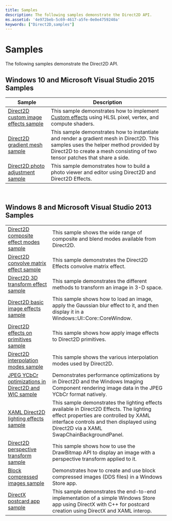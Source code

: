 ```yaml
---
title: Samples
description: The following samples demonstrate the Direct2D API.
ms.assetid: '4e972beb-5c69-4617-a5fe-0e0e4759240a'
keywords: ["Direct2D,samples"]
---
```


# Samples

The following samples demonstrate the Direct2D API.

## Windows 10 and Microsoft Visual Studio 2015 Samples



| Sample                                                                                  | Description                                                                                                                                                                                                       |
|-----------------------------------------------------------------------------------------|-------------------------------------------------------------------------------------------------------------------------------------------------------------------------------------------------------------------|
| [Direct2D custom image effects sample](http://go.microsoft.com/fwlink/p/?LinkId=620531) | This sample demonstrates how to implement [Custom effects](custom-effects.md) using HLSL pixel, vertex, and compute shaders.                                                                                     |
| [Direct2D gradient mesh sample](http://go.microsoft.com/fwlink/p/?LinkId=620532)        | This sample demonstrates how to instantiate and render a gradient mesh in Direct2D. This samples uses the helper method provided by Direct2D to create a mesh consisting of two tensor patches that share a side. |
| [Direct2D photo adjustment sample](http://go.microsoft.com/fwlink/p/?LinkId=620533)     | This sample demonstrates how to build a photo viewer and editor using Direct2D and Direct2D Effects.                                                                                                              |



 

## Windows 8 and Microsoft Visual Studio 2013 Samples



|                                                                                                                          |                                                                                                                                                                                                                              |
|--------------------------------------------------------------------------------------------------------------------------|------------------------------------------------------------------------------------------------------------------------------------------------------------------------------------------------------------------------------|
| [Direct2D composite effect modes sample](https://code.msdn.microsoft.com/Direct2D-Image-Effects-4819dc5b)                | This sample shows the wide range of composite and blend modes available from Direct2D.                                                                                                                                       |
| [Direct2D convolve matrix effect sample](https://code.msdn.microsoft.com/Direct2D-convolve-matrix-a9846184)              | This sample demonstrates the Direct2D Effects convolve matrix effect.                                                                                                                                                        |
| [Direct2D 3D transform effect sample](https://code.msdn.microsoft.com/Direct2D-3D-transform-327c1e33)                    | This sample demonstrates the different methods to transform an image in 3-D space.                                                                                                                                           |
| [Direct2D basic image effects sample](https://code.msdn.microsoft.com/Direct2D-basic-image-6b4b1a26)                     | This sample shows how to load an image, apply the Gaussian blur effect to it, and then display it in a Windows::UI::Core::CoreWindow.                                                                                        |
| [Direct2D effects on primitives sample](https://code.msdn.microsoft.com/Direct2D-effects-on-643e3812)                    | This sample shows how apply image effects to Direct2D primitives.                                                                                                                                                            |
| [Direct2D interpolation modes sample](https://code.msdn.microsoft.com/Direct2D-interpolation-0fa5420a)                   | This sample shows the various interpolation modes used by Direct2D.                                                                                                                                                          |
| [JPEG YCbCr optimizations in Direct2D and WIC sample](https://code.msdn.microsoft.com/JPEG-YCbCr-optimizations-7472183d) | Demonstrates performance optimizations by in Direct2D and the Windows Imaging Component rendering image data in the JPEG YCbCr format natively.                                                                              |
| [XAML Direct2D lighting effects sample](https://code.msdn.microsoft.com/Direct2D-lighting-effects-e0801da3)              | This sample demonstrates the lighting effects available in Direct2D Effects. The lighting effect properties are controlled by XAML interface controls and then displayed using Direct2D via a XAML SwapChainBackgroundPanel. |
| [Direct2D perspective transform sample](https://code.msdn.microsoft.com/Direct2D-perspective-7db78f51)                   | This sample shows how to use the DrawBitmap API to display an image with a perspective transform applied to it.                                                                                                              |
| [Block compressed images sample](https://code.msdn.microsoft.com/BlockCompressedImages-19830098)                         | Demonstrates how to create and use block compressed images (DDS files) in a Windows Store app.                                                                                                                               |
| [DirectX postcard app sample](https://code.msdn.microsoft.com/DirectX-postcard-app-sample-0936685f)                      | This sample demonstrates the end-to-end implementation of a simple Windows Store app using DirectX with C++ for postcard creation using DirectX and XAML interop.                                                            |



 

 

 




